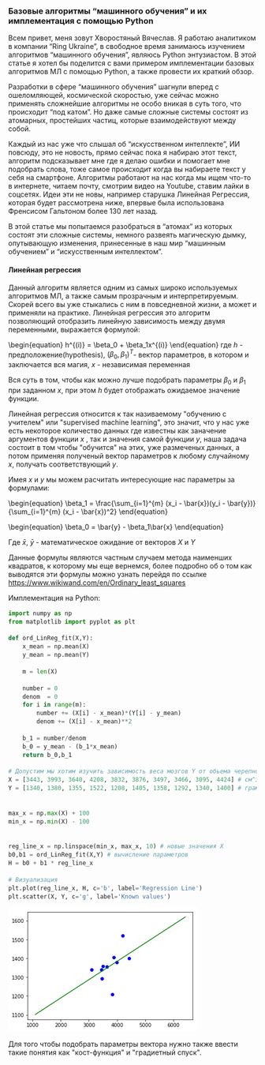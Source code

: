 
### Базовые алгоритмы “машинного обучения” и  их имплементация с помощью Python

Всем привет, меня зовут Хворостяный Вячеслав. Я работаю аналитиком в компании “Ring Ukraine”, в свободное время занимаюсь изучением алгоритмов “машинного обучения”, являюсь Python энтузиастом. В этой статье я хотел бы поделится с вами примером имплементации базовых алгоритмов МЛ с помощью Python, а также провести их краткий обзор.

Разработки в сфере “машинного обучения” шагнули вперед с ошеломляющей, космической скоростью, уже сейчас можно применять сложнейшие алгоритмы не особо вникая в суть того, что происходит “под катом”. Но даже самые сложные системы состоят из атомарных, простейших частиц, которые взаимодействуют между собой.

Каждый из нас уже что слышал об “искусственном интеллекте”, ИИ повсюду, это не новость, прямо сейчас пока я набираю этот текст, алгоритм подсказывает мне где я делаю ошибки и помогает мне подобрать слова, тоже самое происходит когда вы набираете текст у себя на смартфоне. Алгоритмы работают на нас когда мы ищем что-то в интернете, читаем почту, смотрим видео на Youtube, ставим лайки в соцсетях. Идеи эти не новы, например старушка Линейная Регрессия, которая будет рассмотрена ниже, впервые была использована Френсисом Гальтоном более 130 лет назад.

В этой статье мы попытаемся разобраться в “атомах” из которых состоят эти сложные системы, немного развеять магическую дымку, опутывающую изменения, принесенные в наш мир “машинным обучением” и “искусственным интеллектом”. 


#### Линейная регрессия


Данный алгоритм является одним из самых широко используемых алгоритмов МЛ, а также самым прозрачным  и интерпретируемым. Скорей всего вы уже стыкались с ним в повседневной жизни, а может и применяли на практике. Линейная регрессия это алгоритм позволяющий отобразить линейную зависимость между двумя переменными, выражается формулой:

\begin{equation} h^{(i)} = \beta_0 + \beta_1x^{(i)} \end{equation}
где $h$ - предположение(hypothesis), $(\beta_0, \beta_1)^T$- вектор параметров, в котором и заключается вся магия, $x$ - независимая переменная

Вся суть в том, чтобы как можно лучше подобрать параметры $\beta_0$ и $\beta_1$ при заданном $x$, при этом $h$ будет отображать ожидаемое значение функции.

Линейная регрессия относится к так називаемому "обучению с учителем" или "supervised machine learning", это значит, что 
у нас уже есть некоторое количество данных где известны как заначение аргументов функции $x$ , так и значения самой функции $y$, наша задача состоит в том чтобы "обучится" на этих, уже размеченых данных, а потом применяя полученый вектор параметров к любому случайному $x$, получать соответствующий $y$.

Имея $x$ и $y$ мы можем расчитать интересующие нас параметры за формулами:

\begin{equation}
\beta_1 = \frac{\sum_{i=1}^{m} (x_i - \bar{x})(y_i - \bar{y})}{\sum_{i=1}^{m} (x_i - \bar{x})^2}
\end{equation}

\begin{equation}
\beta_0 = \bar{y} - \beta_1\bar{x}
\end{equation}

Где $\bar{x}$, $\bar{y}$ - математическое ожидание от векторов $X$ и $Y$

Данные формулы являются частным случаем метода наименших квадратов, к которому мы еще вернемся, более подробно об о том как выводятся эти формулы можно узнать перейдя по ссылке https://www.wikiwand.com/en/Ordinary_least_squares


Имплементация на Python:

```python
import numpy as np
from matplotlib import pyplot as plt 

def ord_LinReg_fit(X,Y):
    x_mean = np.mean(X)
    y_mean = np.mean(Y)

    m = len(X)

    number = 0
    denom  = 0
    for i in range(m):
        number += (X[i] - x_mean)*(Y[i] - y_mean)
        denom += (X[i] - x_mean)**2

    b_1 = number/denom
    b_0 = y_mean - (b_1*x_mean)
    return b_0,b_1

# Допустим мы хотим изучить зависимость веса мозгов Y от обьема черепной коробки X
X = [3443, 3993, 3640, 4208, 3832, 3876, 3497, 3466, 3095, 4424] # см^3
Y = [1340, 1380, 1355, 1522, 1208, 1405, 1358, 1292, 1340, 1400] # граммы


max_x = np.max(X) + 100
min_x = np.min(X) - 100


reg_line_x = np.linspace(min_x, max_x, 10) # новые значения Х
b0,b1 = ord_LinReg_fit(X,Y) # вычислeние параметров
H = b0 + b1 * reg_line_x

# Визуализация
plt.plot(reg_line_x, H, c='b', label='Regression Line')
plt.scatter(X, Y, c='g', label='Known values')
```
![image.png](lin_reg.png)

Для того чтобы подобрать параметры вектора нужно также ввести такие понятия как "кост-функция" и "градиетный спуск".

	

